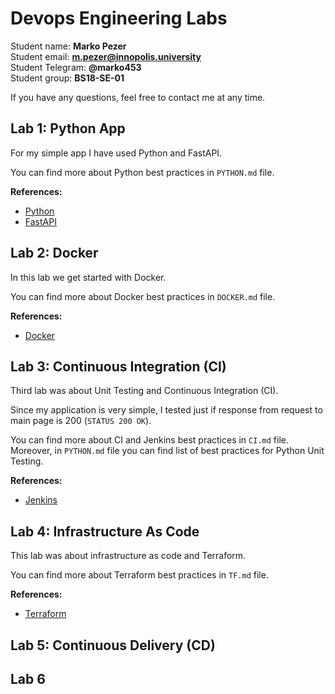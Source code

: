 # Devops Engineering Labs

Student name: **Marko Pezer** <br>
Student email: **m.pezer@innopolis.university** <br>
Student Telegram: **@marko453** <br>
Student group: **BS18-SE-01** 

If you have any questions, feel free to contact me at any time.

## Lab 1: Python App

For my simple app I have used Python and FastAPI.

You can find more about Python best practices in `PYTHON.md` file. 

**References:**

- [Python](https://python.org)
- [FastAPI](https://fastapi.tiangolo.com/)

## Lab 2: Docker

In this lab we get started with Docker.

You can find more about Docker best practices in `DOCKER.md` file. 

**References:**

- [Docker](https://docker.com/)

## Lab 3: Continuous Integration (CI)

Third lab was about Unit Testing and Continuous Integration (CI).

Since my application is very simple, I tested just if response from request to main page is 200 (`STATUS 200 OK`).

You can find more about CI and Jenkins best practices in `CI.md` file. 
Moreover, in `PYTHON.md` file you can find list of best practices for Python Unit Testing.

**References:**

- [Jenkins](https://www.jenkins.io/)

## Lab 4: Infrastructure As Code

This lab was about infrastructure as code and Terraform.

You can find more about Terraform best practices in `TF.md` file. 

**References:**

- [Terraform](https://www.terraform.io/)

## Lab 5: Continuous Delivery (CD)

## Lab 6
